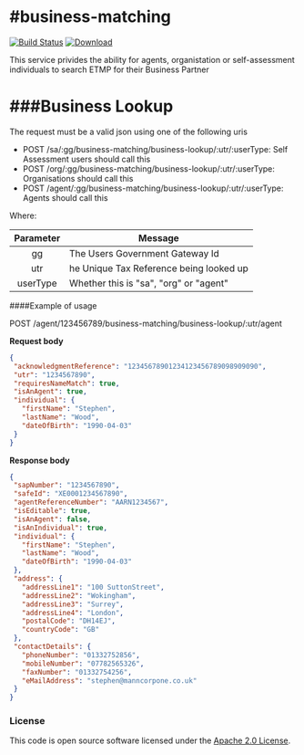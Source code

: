#business-matching
=============
[![Build Status](https://travis-ci.org/hmrc/business-matching.svg?branch=master)](https://travis-ci.org/hmrc/business-matching) [ ![Download](https://api.bintray.com/packages/hmrc/releases/business-matching/images/download.svg) ](https://bintray.com/hmrc/releases/business-matching/_latestVersion)

This service privides the ability for agents, organistation or self-assessment individuals to search ETMP for their Business Partner

###Business Lookup
=====

The request must be a valid json using one of the following uris
- POST    /sa/:gg/business-matching/business-lookup/:utr/:userType: Self Assessment users should call this
- POST    /org/:gg/business-matching/business-lookup/:utr/:userType: Organisations should call this
- POST    /agent/:gg/business-matching/business-lookup/:utr/:userType: Agents should call this

Where:

| Parameter | Message                      |
|:--------:|------------------------------|
|    gg    | The Users Government Gateway Id  |
|   utr    | he Unique Tax Reference being looked up |
| userType | Whether this is "sa", "org" or "agent" |


####Example of usage

 POST /agent/123456789/business-matching/business-lookup/:utr/agent

 **Request body**

 ```json
{
  "acknowledgmentReference": "12345678901234123456789098909090",
  "utr": "1234567890",
  "requiresNameMatch": true,
  "isAnAgent": true,
  "individual": {
    "firstName": "Stephen",
    "lastName": "Wood",
    "dateOfBirth": "1990-04-03"
  }
}
 ```
 **Response body**

 ```json
{
  "sapNumber": "1234567890",
  "safeId": "XE0001234567890",
  "agentReferenceNumber": "AARN1234567",
  "isEditable": true,
  "isAnAgent": false,
  "isAnIndividual": true,
  "individual": {
    "firstName": "Stephen",
    "lastName": "Wood",
    "dateOfBirth": "1990-04-03"
  },
  "address": {
    "addressLine1": "100 SuttonStreet",
    "addressLine2": "Wokingham",
    "addressLine3": "Surrey",
    "addressLine4": "London",
    "postalCode": "DH14EJ",
    "countryCode": "GB"
  },
  "contactDetails": {
    "phoneNumber": "01332752856",
    "mobileNumber": "07782565326",
    "faxNumber": "01332754256",
    "eMailAddress": "stephen@manncorpone.co.uk"
  }
}
 ```


### License

This code is open source software licensed under the [Apache 2.0 License]("http://www.apache.org/licenses/LICENSE-2.0.html").
